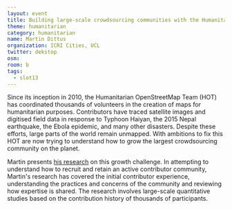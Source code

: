 ```yaml
---
layout: event
title: Building large-scale crowdsourcing communities with the Humanitarian OpenStreetMap Team
theme: humanitarian
category: humanitarian
name: Martin Dittus
organization: ICRI Cities, UCL
twitter: dekstop
osm:
room: b
tags:
  - slot13
---
```

Since its inception in 2010, the Humanitarian OpenStreetMap Team (HOT) has coordinated thousands of volunteers in the creation of maps for humanitarian purposes. Contributors have traced satellite images and digitised field data in response to Typhoon Haiyan, the 2015 Nepal earthquake, the Ebola epidemic, and many other disasters. Despite these efforts, large parts of the world remain unmapped. With ambitions to fix this HOT are now trying to understand how to grow the largest crowdsourcing community on the planet. 

Martin presents [his research](https://www.openstreetmap.org/user/dekstop/diary) on this growth challenge. In attempting to understand how to recruit and retain an active contributor community, Martin's research has covered the initial contributor experience, understanding the practices and concerns of the community and reviewing how expertise is shared. The research involves large-scale quantitative studies based on the contribution history of thousands of participants.
